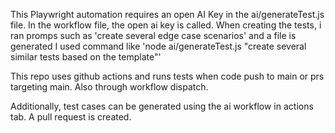 This Playwright automation requires an open AI Key in the ai/generateTest.js file. In the workflow file, the open ai key is called.
When creating the tests, i ran promps such as 'create several edge case scenarios' and a file is generated
I used command like 'node ai/generateTest.js "create several similar tests based on the template"' 

This repo uses github actions and runs tests when code push to main or prs targeting main. Also through workflow dispatch.

Additionally, test cases can be generated using the ai workflow in actions tab. A pull request is created. 
